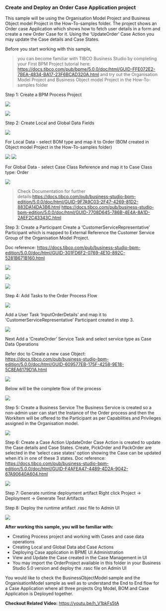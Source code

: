 ### Create and Deploy an Order Case Application project

This sample will be using the Organisation Model Project and Business Object model Project in the How-To-samples folder. The project shows an Order case Application which shows how to fetch user details in a form and create a new Order Case for it. Using the ‘UpdateOrder’ Case Action you may update the Case details and Case States.

Before you start working with this sample, 
>you can become familiar with TIBCO Business Studio by completing your First BPM Project tutorial here: https://docs.tibco.com/pub/bpme/5.0.0/doc/html/GUID-FFE072E2-7BEA-4834-BA17-23F6BCAD320A.html
> and try out the Organisation Model Project and Business Object model Project in the How-To-samples folder
 

Step 1: Create a BPM Process Project

![ ](import-screenshots/1.png)

![ ](import-screenshots/2.png)

Step 2: Create Local and Global Data Fields

![ ](import-screenshots/3.png)

For Local Data - select BOM type and map it to Order (BOM created in Object model Project in the How-To-samples folder)

![ ](import-screenshots/4.png)     ![ ](import-screenshots/5.png)

For Global Data - select Case Class Reference and map it to Case Class type: Order

![ ](import-screenshots/6.png)

>Check Documentation for further details:https://docs.tibco.com/pub/business-studio-bpm-edition/5.0.0/doc/html/GUID-9F7A9C03-2F47-4269-81D2-883DA14DA3B6.html
https://docs.tibco.com/pub/business-studio-bpm-edition/5.0.0/doc/html/GUID-7708D645-786B-4E4A-8A1D-2AEF2C43343C.html
 
Step 3: Create a Participant
Create a ‘CustomerServiceRepresentative’ Participant which is mapped to External Reference the Customer Service Group of the Organisation Model Project.

Doc reference: https://docs.tibco.com/pub/business-studio-bpm-edition/5.0.0/doc/html/GUID-301FD6F2-0769-4E10-892C-5281B671B160.html


![ ](import-screenshots/7.png)

![ ](import-screenshots/8.png)

![ ](import-screenshots/9.png)

Step 4: Add Tasks to the Order Process Flow

![ ](import-screenshots/10.png)

Add a User Task ‘InputOrderDetails’ and map it to ‘CustomerServiceRepresentative’ Participant created in step 3.

![ ](import-screenshots/11.png)

Next Add a ‘CreateOrder’ Service Task and select service type as Case Data Operations

Refer doc to Create a new case Object: https://docs.tibco.com/pub/business-studio-bpm-edition/5.0.0/doc/html/GUID-609577EB-175F-4258-9E18-5C8EA6179D1A.html

![ ](import-screenshots/12.png)

Below will be the complete flow of the process

![ ](import-screenshots/13.png)

Step 5: Create a Business Service
The Business Service is created so a non-admin user can start the Instance of the Order process and then the WorkItem will be offered to the Participant as per Capabilities and Privileges assigned in the Organisation model.

![ ](import-screenshots/14.png)

 
Step 6: Create a Case Action
UpdateOrder Case Action is created to update the Case details and Case States. Create, PickOrder and PackOrder are selected in the ‘select case states’ option showing the Case can be updated when it’s in one of these 3 states.
Doc reference: https://docs.tibco.com/pub/business-studio-bpm-edition/5.0.0/doc/html/GUID-F4AFEA47-4489-4D2A-9042-67A90640A604.html

![ ](import-screenshots/15.png)

Step 7: Generate runtime deployment artifact
Right click Project → Deployment → Generate Test Artifacts

Step 8: Deploy the runtime artifact .rasc file to Admin UI

![ ](import-screenshots/16.png)


**After working this sample, you will be familiar with:**
- Creating Process project and working with Cases and case data operations
- Creating Local and Global Data abd Case Actions
- Deploying Case application in BPME UI Administration
- View and Update the Case created in the Case Management in UI
- You may import the OrderProject available in this folder in your Business Studio 5.0 version and deploy the .rasc file on Admin UI

You would like to check the BusinessObjectModel sample and the OrganisationModel sample as well as to understand the End to End flow for a Case Application where all three projects Org Model, BOM and Case Application is Deployed together.

**Checkout Related Video:** https://youtu.be/h_V1bkFs5tA




